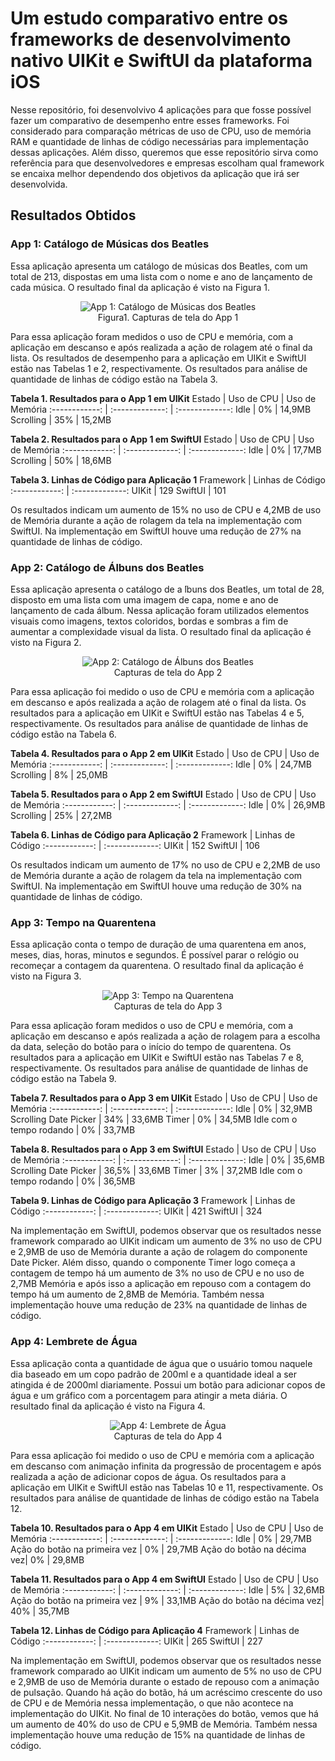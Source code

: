# Um estudo comparativo entre os frameworks de desenvolvimento nativo UIKit e SwiftUI da plataforma iOS

Nesse repositório, foi desenvolvivo 4 aplicações para que fosse possível fazer um comparativo de desempenho entre esses frameworks. Foi considerado para comparação métricas de uso de CPU, uso de memória RAM e quantidade de linhas de código necessárias para implementação dessas aplicações. Além disso, queremos que esse repositório sirva como referência para que desenvolvedores e empresas escolham qual framework se encaixa melhor dependendo dos objetivos da aplicação que irá ser desenvolvida.

## Resultados Obtidos
### App 1: Catálogo de Músicas dos Beatles
Essa aplicação apresenta um catálogo de músicas dos Beatles, com um total de 213, dispostas em uma lista com o nome e ano de lançamento de cada música. O resultado final da aplicação é visto na Figura 1.
<div class="image-wrapper" >
  <figure align='center'>
    <img src='screenshots/app1.png' alt='App 1: Catálogo de Músicas dos Beatles' />
    <figcaption>Figura1. Capturas de tela do App 1</figcaption>
  </figure>
</div>

Para essa aplicação foram medidos o uso de CPU e memória, com a aplicação em descanso e após realizada a ação de rolagem até o final da lista. Os resultados de
desempenho para a aplicação em UIKit e SwiftUI estão nas Tabelas 1 e 2, respectivamente. Os resultados para análise de quantidade de linhas de código estão na
Tabela 3.

**Tabela 1. Resultados para o App 1 em UIKit**
Estado | Uso de CPU | Uso de Memória
:------------: | :-------------:  | :-------------:
Idle | 0% | 14,9MB
Scrolling | 35% | 15,2MB


**Tabela 2. Resultados para o App 1 em SwiftUI**
Estado | Uso de CPU | Uso de Memória
:------------: | :-------------:  | :-------------:
Idle | 0% | 17,7MB
Scrolling | 50% | 18,6MB

**Tabela 3. Linhas de Código para Aplicação 1**
Framework | Linhas de Código
:------------: | :-------------:
UIKit | 129
SwiftUI | 101

Os resultados indicam um aumento de 15% no uso de CPU e 4,2MB de uso de Memória durante a ação de rolagem da tela na implementação com SwiftUI. Na
implementação em SwiftUI houve uma redução de 27% na quantidade de linhas de código.

### App 2: Catálogo de Álbuns dos Beatles
Essa aplicação apresenta o catálogo de a ́lbuns dos Beatles, um total de 28, disposto em uma lista com uma imagem de capa, nome e ano de lançamento de cada álbum. Nessa aplicação foram utilizados elementos visuais como imagens, textos coloridos, bordas e sombras a fim de aumentar a complexidade visual da lista. O resultado final da aplicação é visto na Figura 2.
<div class="image-wrapper" >
  <figure align='center'>
    <img src='screenshots/app2.png' alt='App 2: Catálogo de Álbuns dos Beatles' />
    <figcaption>Capturas de tela do App 2</figcaption>
  </figure>
</div>

Para essa aplicação foi medido o uso de CPU e memória com a aplicação em descanso e após realizada a ação de rolagem até o final da lista. Os resultados para a
aplicação em UIKit e SwiftUI estão nas Tabelas 4 e 5, respectivamente. Os resultados para análise de quantidade de linhas de código estão na Tabela 6.

**Tabela 4. Resultados para o App 2 em UIKit**
Estado | Uso de CPU | Uso de Memória
:------------: | :-------------:  | :-------------:
Idle | 0% | 24,7MB
Scrolling | 8% | 25,0MB


**Tabela 5. Resultados para o App 2 em SwiftUI**
Estado | Uso de CPU | Uso de Memória
:------------: | :-------------:  | :-------------:
Idle | 0% | 26,9MB
Scrolling | 25% | 27,2MB

**Tabela 6. Linhas de Código para Aplicação 2**
Framework | Linhas de Código
:------------: | :-------------:
UIKit | 152
SwiftUI | 106

Os resultados indicam um aumento de 17% no uso de CPU e 2,2MB de uso de Memória durante a ação de rolagem da tela na implementação com SwiftUI. Na
implementação em SwiftUI houve uma redução de 30% na quantidade de linhas de código.

### App 3: Tempo na Quarentena
Essa aplicação conta o tempo de duração de uma quarentena em anos, meses, dias, horas, minutos e segundos. É possível parar o relógio ou recomeçar a contagem da quarentena. O resultado final da aplicação é visto na Figura 3.

<div class="image-wrapper" >
  <figure align='center'>
    <img src='screenshots/app3.png' alt='App 3: Tempo na Quarentena' />
    <figcaption>Capturas de tela do App 3</figcaption>
  </figure>
</div>

Para essa aplicação foram medidos o uso de CPU e memória, com a aplicação em descanso e após realizada a ação de rolagem para a escolha da data, seleção do
botão para o início do tempo de quarentena. Os resultados para a aplicação em UIKit e SwiftUI estão nas Tabelas 7 e 8, respectivamente. Os resultados para
análise de quantidade de linhas de código estão na Tabela 9.

**Tabela 7. Resultados para o App 3 em UIKit**
Estado | Uso de CPU | Uso de Memória
:------------: | :-------------:  | :-------------:
Idle | 0% | 32,9MB
Scrolling Date Picker | 34% | 33,6MB
Timer | 0% | 34,5MB
Idle com o tempo rodando | 0% | 33,7MB


**Tabela 8. Resultados para o App 3 em SwiftUI**
Estado | Uso de CPU | Uso de Memória
:------------: | :-------------:  | :-------------:
Idle | 0% | 35,6MB
Scrolling Date Picker | 36,5% | 33,6MB
Timer | 3% | 37,2MB
Idle com o tempo rodando | 0% | 36,5MB

**Tabela 9. Linhas de Código para Aplicação 3**
Framework | Linhas de Código
:------------: | :-------------:
UIKit | 421
SwiftUI | 324

Na implementação em SwiftUI, podemos observar que os  resultados nesse framework comparado ao UIKit  indicam  um  aumento  de  3%  no  uso  de  CPU 
e  2,9MB  de  uso de Memória  durante a ação de rolagem do componente Date Picker. Além disso, quando o componente Timer logo começa a contagem de tempo há um aumento de 3% no uso de CPU e no uso de 2,7MB Memória e após isso a aplicação em repouso com a contagem do tempo há um aumento de 2,8MB de Memória.
Também nessa implementação houve uma redução de 23% na quantidade de linhas de código.

### App 4: Lembrete de Água
Essa aplicação conta a quantidade de água que o usuário tomou naquele dia baseado em um copo padrão de 200ml e a quantidade ideal a ser atingida é de 2000ml diariamente. Possui um botão para adicionar copos de água e um gráfico com a porcentagem para atingir a meta diária. O resultado final da aplicação é visto na Figura 4.

<div class="image-wrapper" >
  <figure align='center'>
    <img src='screenshots/app4.png' alt=' App 4: Lembrete de Água' />
    <figcaption>Capturas de tela do App 4</figcaption>
  </figure>
</div>

Para essa aplicação foi medido o uso de CPU e memória com a aplicação em descanso com animação infinita da progressão de procentagem e após realizada a ação de adicionar copos de água. Os resultados para a aplicação em UIKit e SwiftUI estão nas Tabelas 10 e 11, respectivamente. Os resultados para análise de quantidade de linhas de código estão na Tabela 12.

**Tabela 10. Resultados para o App 4 em UIKit**
Estado | Uso de CPU | Uso de Memória
:------------: | :-------------:  | :-------------:
Idle | 0% | 29,7MB
Ação do botão na primeira vez | 0% | 29,7MB
Ação do botão na décima vez| 0% | 29,8MB


**Tabela 11. Resultados para o App 4 em SwiftUI**
Estado | Uso de CPU | Uso de Memória
:------------: | :-------------:  | :-------------:
Idle | 5% | 32,6MB
Ação do botão na primeira vez | 9% | 33,1MB
Ação do botão na décima vez| 40% | 35,7MB

**Tabela 12. Linhas de Código para Aplicação 4**
Framework | Linhas de Código
:------------: | :-------------:
UIKit | 265
SwiftUI | 227

Na implementação em SwiftUI, podemos observar que os  resultados nesse framework comparado ao UIKit  indicam  um  aumento  de  5%  no  uso  de  CPU 
e  2,9MB  de  uso de Memória  durante o estado de repouso com a animação de pulsação. Quando há ação do botão, há um acréscimo  crescente do uso de CPU e de 
Memória nessa implementação, o que não acontece na implementação do UIKit. No final de 10 interações do botão, vemos que há um aumento de 40% do uso de CPU 
e 5,9MB de Memória. Também nessa implementação houve uma redução de 15% na quantidade de linhas de código.




